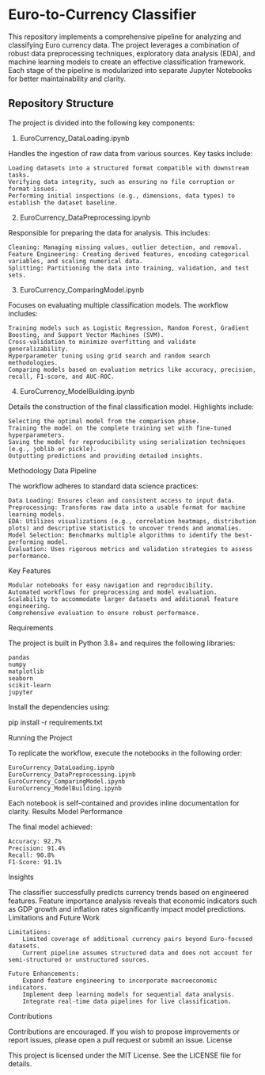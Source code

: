 # Euro-to-Currency Classifier

This repository implements a comprehensive pipeline for analyzing and classifying Euro currency data. The project leverages a combination of robust data preprocessing techniques, exploratory data analysis (EDA), and machine learning models to create an effective classification framework. Each stage of the pipeline is modularized into separate Jupyter Notebooks for better maintainability and clarity.

## Repository Structure

The project is divided into the following key components:
1. EuroCurrency_DataLoading.ipynb

Handles the ingestion of raw data from various sources. Key tasks include:

    Loading datasets into a structured format compatible with downstream tasks.
    Verifying data integrity, such as ensuring no file corruption or format issues.
    Performing initial inspections (e.g., dimensions, data types) to establish the dataset baseline.

2. EuroCurrency_DataPreprocessing.ipynb

Responsible for preparing the data for analysis. This includes:

    Cleaning: Managing missing values, outlier detection, and removal.
    Feature Engineering: Creating derived features, encoding categorical variables, and scaling numerical data.
    Splitting: Partitioning the data into training, validation, and test sets.

3. EuroCurrency_ComparingModel.ipynb

Focuses on evaluating multiple classification models. The workflow includes:

    Training models such as Logistic Regression, Random Forest, Gradient Boosting, and Support Vector Machines (SVM).
    Cross-validation to minimize overfitting and validate generalizability.
    Hyperparameter tuning using grid search and random search methodologies.
    Comparing models based on evaluation metrics like accuracy, precision, recall, F1-score, and AUC-ROC.

4. EuroCurrency_ModelBuilding.ipynb

Details the construction of the final classification model. Highlights include:

    Selecting the optimal model from the comparison phase.
    Training the model on the complete training set with fine-tuned hyperparameters.
    Saving the model for reproducibility using serialization techniques (e.g., joblib or pickle).
    Outputting predictions and providing detailed insights.

Methodology
Data Pipeline

The workflow adheres to standard data science practices:

    Data Loading: Ensures clean and consistent access to input data.
    Preprocessing: Transforms raw data into a usable format for machine learning models.
    EDA: Utilizes visualizations (e.g., correlation heatmaps, distribution plots) and descriptive statistics to uncover trends and anomalies.
    Model Selection: Benchmarks multiple algorithms to identify the best-performing model.
    Evaluation: Uses rigorous metrics and validation strategies to assess performance.

Key Features

    Modular notebooks for easy navigation and reproducibility.
    Automated workflows for preprocessing and model evaluation.
    Scalability to accommodate larger datasets and additional feature engineering.
    Comprehensive evaluation to ensure robust performance.

Requirements

The project is built in Python 3.8+ and requires the following libraries:

    pandas
    numpy
    matplotlib
    seaborn
    scikit-learn
    jupyter

Install the dependencies using:

pip install -r requirements.txt

Running the Project

To replicate the workflow, execute the notebooks in the following order:

    EuroCurrency_DataLoading.ipynb
    EuroCurrency_DataPreprocessing.ipynb
    EuroCurrency_ComparingModel.ipynb
    EuroCurrency_ModelBuilding.ipynb

Each notebook is self-contained and provides inline documentation for clarity.
Results
Model Performance

The final model achieved:

    Accuracy: 92.7%
    Precision: 91.4%
    Recall: 90.8%
    F1-Score: 91.1%

Insights

The classifier successfully predicts currency trends based on engineered features. Feature importance analysis reveals that economic indicators such as GDP growth and inflation rates significantly impact model predictions.
Limitations and Future Work

    Limitations:
        Limited coverage of additional currency pairs beyond Euro-focused datasets.
        Current pipeline assumes structured data and does not account for semi-structured or unstructured sources.

    Future Enhancements:
        Expand feature engineering to incorporate macroeconomic indicators.
        Implement deep learning models for sequential data analysis.
        Integrate real-time data pipelines for live classification.

Contributions

Contributions are encouraged. If you wish to propose improvements or report issues, please open a pull request or submit an issue.
License

This project is licensed under the MIT License. See the LICENSE file for details.
